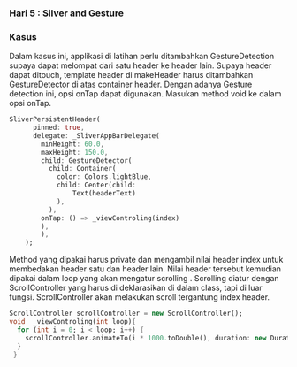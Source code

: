 ### Hari 5 : Silver and Gesture

### Kasus
Dalam kasus ini, applikasi di latihan perlu ditambahkan GestureDetection supaya dapat melompat dari satu header ke header lain.
Supaya header dapat ditouch, template header di makeHeader harus ditambahkan GestureDetector di atas container header. Dengan adanya Gesture detection ini, opsi onTap dapat digunakan. Masukan method void ke dalam opsi onTap.

```dart
SliverPersistentHeader(
      pinned: true,
      delegate: _SliverAppBarDelegate(
        minHeight: 60.0,
        maxHeight: 150.0,
        child: GestureDetector(
          child: Container(
            color: Colors.lightBlue, 
            child: Center(child:
                Text(headerText)
            ),                        
          ),
        onTap: () => _viewControling(index)
        ),
        ),
    );
```


Method yang dipakai harus private dan mengambil nilai header index untuk membedakan header satu dan header lain. Nilai header tersebut kemudian dipakai dalam loop yang akan mengatur scrolling . Scrolling diatur dengan ScrollController yang harus di deklarasikan di dalam class, tapi di luar fungsi. ScrollController akan melakukan scroll tergantung index header.


```dart
ScrollController scrollController = new ScrollController();
void  _viewControling(int loop){  
  for (int i = 0; i < loop; i++) {
    scrollController.animateTo(i * 1000.toDouble(), duration: new Duration(seconds: 2), curve: Curves.ease);  
  }
 }
```